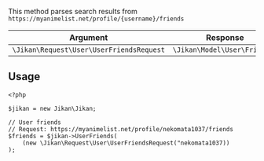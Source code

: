This method parses search results from `https://myanimelist.net/profile/{username}/friends`

| Argument | Response |
| -------- | -------- |
| `\Jikan\Request\User\UserFriendsRequest` | `\Jikan\Model\User\Friend[]` |

## Usage
```
<?php

$jikan = new Jikan\Jikan;

// User friends
// Request: https://myanimelist.net/profile/nekomata1037/friends
$friends = $jikan->UserFriends(
    (new \Jikan\Request\User\UserFriendsRequest("nekomata1037))
);
```

[^1]: Request: [\Jikan\Request\User\UserFriendsRequest](/objects/request/user/friends.md)
[^2]: Model: [\Jikan\Model\User\Friend](/objects/model/user/friends.md)